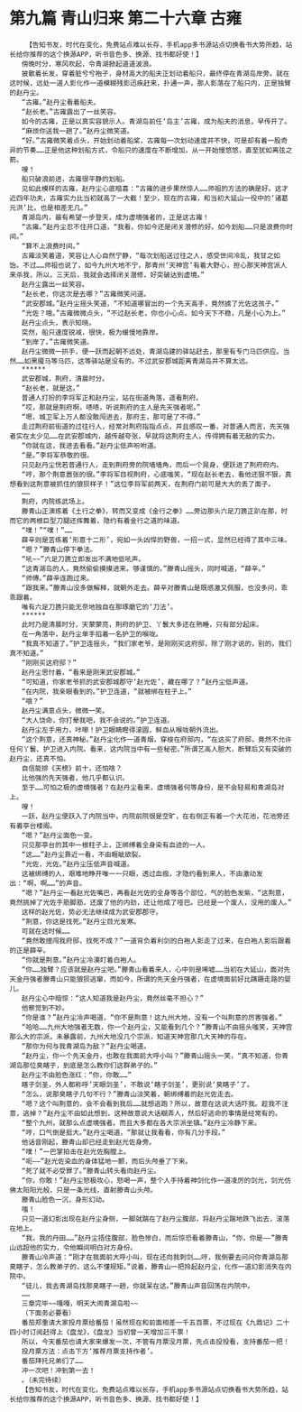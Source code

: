 # 第九篇 青山归来 第二十六章 古雍
        【告知书友，时代在变化，免费站点难以长存，手机app多书源站点切换看书大势所趋，站长给你推荐的这个换源APP，听书音色多、换源、找书都好使！】
       傍晚时分，寒风吹起，令青湖掀起道道波浪。
       披散着长发，穿着脏兮兮袍子，身材高大的船夫正划动着船只，最终停在青湖岛岸旁。就在这时候，远处一道人影化作一道模糊残影迅疾赶来，扑通一声，那人影落在了船只内，正是独臂的赵丹尘。
       “古雍。”赵丹尘看着船夫。
       “赵长老。”古雍露出了一丝笑容。
       如今的古雍，正是以真实容貌示人。青湖岛前任‘岛主’古雍，成为船夫的消息，早传开了。
       “麻烦你送我一趟了。”赵丹尘微笑道。
       “好。”古雍微笑着点头，开始划动着船桨，古雍每一次划动速度并不快，可是却有着一股奇异的节奏……正是他这种划船方式，令船只的速度在不断增加，从一开始慢悠悠，直至犹如离弦之箭。
       嗖！
       船只破浪前进，古雍很平静的划船。
       见如此模样的古雍，赵丹尘心底暗喜：“古雍的进步果然惊人……师祖的方法的确是好。这才近四年功夫，古雍实力比当初就高了一大截！至少，现在的古雍，和当初大延山一役中的‘诸葛元洪’比，也是相差无几。”
       青湖岛内，最有希望一步登天，成为虚境强者的，正是这古雍！
       “古雍。”赵丹尘忍不住开口道，“我看，你如今还是闭关潜修的好。如今划船……只是浪费你时间。”
       “算不上浪费时间。”
       古雍淡笑着道，笑容让人心自然宁静，“每次划船送过往之人，感受世间冷乱，我甘之如饴。不过……师祖也说了，如今九州大地不宁，那青州‘天神宫’有着大野心，担心那天神宫派人来杀我，所以，三天后，我就会选择闭关潜修，好突破达到虚境。”
       赵丹尘露出一丝笑容。
       “赵长老，你这次是去哪？”古雍微笑问道。
       “武安郡城。”赵丹尘摇头笑道，“不知道哪冒出的一个先天高手，竟然掳了光佐这孩子。”
       “光佐？哦。”古雍微微点头，“不过赵长老，你也小心点。如今天下不稳，凡是小心为上。”
       赵丹尘点头，表示知晓。
       突然，船只速度锐减，很快，极为缓慢地靠岸。
       “到岸了。”古雍微笑道。
       赵丹尘微微一拱手，便一跃而起朝不远处，青湖岛建的驿站赶去，那里有专门马匹供应。当然……如黑魇马等马匹，这等驿站是没有的。不过武安郡城距离青湖岛并不算太远。
       ******
       武安郡城，荆府，清晨时分。
       “赵长老，就是这。”
       普通人打扮的李将军正和赵丹尘，站在街道角落，遥看荆府。
       “哎，那就是荆府啊，啧啧，听说荆府的主人是先天强者呢。”
       “嗯，城卫军上万人都没敢闯进去，那府主，那可是了不得。”
       走过荆府前街道的过往行人，经常对荆府指指点点，并且感叹一番，对普通人而言，先天强者实在太少见……在武安郡城内，越传越夸张，早就将这荆府主人，传得拥有着无敌的实力。
       “你就在这，我进去看看。”赵丹尘低声吩咐道。
       “是。”李将军恭敬的很。
       只见赵丹尘恍若普通行人，走到荆府旁的院墙墙角，而后一个晃身，便跃进了荆府府内。
       “哼，那个荆意嚣张的很。”李将军目视荆府，心底嗤笑，“现在赵长老去，看他还狠不狠，真想看到这荆意被抓住的狼狈样子！”这位李将军前两天，在荆府门前可是大大的丢了面子。
       ……
       荆府，内院练武场上。
       滕青山正演练着《土行之拳》，转而又变成《金行之拳》……旁边那头六足刀篪正趴在那，时而它的两根巨型刀腿还挥舞着，隐约有着金行之道的味道。
       “噗！”“噗！”……
       薛辛则是苦练着‘形意十二形’，宛如一头凶悍的野兽，一招一式，显然已经得了其中三味。
       “嗯？”滕青山停下拳法。
       “吼~~”六足刀篪立即发出不满地低吼声。
       “这青湖岛的人，竟然偷偷摸摸进来。够谨慎的。”滕青山摇头，同时喊道，“薛辛。”
       “师傅。”薛辛连跑过来。
       “跟我来。”滕青山没多做解释，就朝外走去。薛辛对滕青山是既感激又佩服，也没多问，乖乖跟着。
       唯有六足刀篪只能无奈地独自在那琢磨它的‘刀法’。
       ******
       此时乃是清晨时分，天蒙蒙亮，荆府的护卫、丫鬟大多还在熟睡，只有部分起床。
       在一角落中，赵丹尘单手掐着一名护卫的喉咙。
       “我真不知道了。”护卫连摇头，“我们家老爷，是刚刚买这府邸，除了刚才说的，别的，我们真不知道。”
       “刚刚买这府邸？”
       赵丹尘思忖着，“看来是刚来武安郡城。”
       “可知道，你家老爷抓的武安郡城郡守‘赵光佐’，藏在哪了？”赵丹尘低声道。
       “在内院，我亲眼看到的。”护卫连道，“就被绑在柱子上。”
       “哦？”
       赵丹尘满意点头，微微一笑。
       “大人饶命，你打晕我吧，我不会说的。”护卫连道。
       赵丹尘左手用力，咔嚓！护卫眼睛瞪得滚圆，鲜血从喉咙朝外流出。
       “这个荆意，还真神秘。”赵丹尘化作一道青烟，穿梭在府邸内，“在这买了府邸，竟然不允许任何丫鬟、护卫进入内院。看来，这内院当中有一些秘密。”所谓艺高人胆大，断臂后又有突破的赵丹尘，还真不怕。
       自信能排《天榜》前十，还怕啥？
       比他强的先天强者，他几乎都认识。
       至于……可怕之极的虚境强者？在赵丹尘看来，虚境强者何等身份，是不会轻易和青湖岛对上。
       嗖！
       一跃，赵丹尘便跃入了内院当中，内院前院很是空旷，在右侧正有着一个大花池，花池旁还有着亭台楼阁。
       “嗯？”赵丹尘面色一变。
       只见那亭台的其中一根柱子上，正绑缚着全身染有血迹的一人。
       “这……”赵丹尘靠近一看，不由睚眦欲裂。
       “光佐，光佐。”赵丹尘压低声音喊道。
       这被绑缚的人，艰难地睁开唯一一只眼，透过血痂，才隐约看到来人，不由激动发出：“啊，啊……”的声音。
       “嗯？”赵丹尘一看赵光佐嘴巴，再看赵光佐的全身等各个部位，气的脸色发紫，“这荆意，竟然挑掉了光佐手筋脚筋，还废了他的内劲，还让他成了哑巴。已经是一个废人，没用的废人。”
       这样的赵光佐，势必无法继续成为武安郡郡守。
       “荆意，你这是找死。”赵丹尘目光发寒。
       可就在这时候……
       “竟然敢擅闯我府邸，找死不成？”一道背负着利剑的白袍人影走了过来，在白袍人影后跟着的正是薛辛。
       “你就是荆意。”赵丹尘冷漠盯着白袍人。
       “你……独臂？应该就是赵丹尘吧。”滕青山看着来人，心中则是唏嘘……当初在大延山，面对先天金丹强者滕青山只能狼狈逃窜，而如今，所谓的先天金丹强者，在虚境面前好比蹒跚走路的婴儿。
       赵丹尘心中暗惊：“这人知道我是赵丹尘，竟然丝毫不担心？”
       他察觉到不妙。
       “你是谁？”赵丹尘冷声喝道，“你不是荆意！这九州大地，没有一个叫荆意的厉害强者。”
       “哈哈……九州大地强者无数，你一个赵丹尘，又能看到几个？”滕青山不由摇头嗤笑，天神宫那么大的宗派，未暴露前，九州大地没几个宗派，知道天神宫那几大天神的存在。
       “那你为何与我青湖岛为敌？”赵丹尘喝道。
       “赵丹尘，你一个先天金丹，也敢在我面前大呼小叫？”滕青山摇头一笑，“真不知道，你青湖岛那位臭瞎子，到底是怎么教你们这群弟子的。”
       赵丹尘不由脸色涨红：“你，你敢……”
       瞎子剑圣，外人都称呼‘天眼剑圣’，不敢说‘瞎子剑圣’，更别说‘臭瞎子’了。
       “怎么，说那臭瞎子几句不行？”滕青山淡笑着，朝绑缚着的赵光佐走去。
       “嗯？这个叫荆意的，会不会看到我后……就想逃跑？所以，故意在这说大话吓我。趁我不注意，逃掉？”赵丹尘不由如此想到，这种故意说大话糊弄人，然后好逃命的事情是经常有的。
       “整个九州，就那么点虚境强者。而且大多都在各大宗派坐镇。”赵丹尘冷静下来。
       “哼，口气倒是挺大。”赵丹尘喝道，“那就让我看看，你有几分手段。”
       他话音刚起，滕青山却已经走到赵光佐身旁。
       “噗！”一巴掌拍击在赵光佐胸膛上。
       “呃——”赵光佐染血的身体猛地一颤，而后头颅垂了下来。
       “死了就不必受罪了。”滕青山转头看向赵丹尘。
       “你，你敢！”赵丹尘怒极攻心，怒喝一声，整个人手持着神剑化作一道凌厉的剑光，剑光仿佛太阳阳光般，只是一条光线，直射滕青山头颅。
       滕青山脸色一沉，身形幻动。
       嗤！
       只见一道幻影出现在赵丹尘身侧，一脚就踹在了赵丹尘腹部，将赵丹尘踹地跌飞出去，滚落在地上。
       “我，我的丹田……”赵丹尘捂住腹部，脸色惨白，而后惊恐看着滕青山，“你，你是——”滕青山远超他的实力，令他瞬间明白对方身份。
       滕青山冷声道：“刚才在我面前大呼小叫，现在还向我刺剑……哼，我倒要去问问你青湖岛那臭瞎子，怎么教弟子的，这么不懂规矩。”说着，滕青山一把拎起赵丹尘，化作一道幻影消失在内院中。
       “徒儿，我去青湖岛找那臭瞎子一趟，你就呆在这。”滕青山声音回荡在内院中。
       ……
       三章完毕~~嘎嘎，明天大闹青湖岛啦~~
       （下面务必要看）
       番茄郑重请大家投月票给番茄！虽然现在和前面相差一千五百票，不过现在《九鼎记》二十四小时订阅赶得上《盘龙》，《盘龙》当初曾一天增加三千票！
       所以，今天番茄也请大家来爆发一次，不管有月票没月票，先点击投投看，支持番茄一把！
       投月票方法：点击下方‘推荐月票支持作者’。
       番茄拜托兄弟们了……
       冲一次吧！冲到第一去！
       。（未完待续）
       【告知书友，时代在变化，免费站点难以长存，手机app多书源站点切换看书大势所趋，站长给你推荐的这个换源APP，听书音色多、换源、找书都好使！】